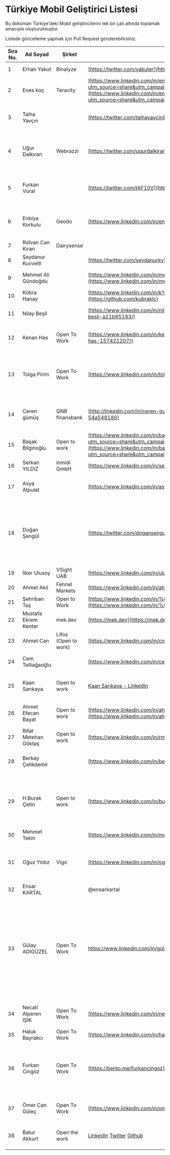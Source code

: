 # Türkiye Mobil Geliştirici Listesi

Bu doküman Türkiye'deki Mobil geliştiricilerini tek bir çatı altında toplamak amacıyla oluşturulmuştur.

Listede güncelleme yapmak için Pull Request gönderebilirsiniz.

| Sıra Nu. | Ad Soyad             | Şirket               | Sosyal Medya/İletişim                                                                                                                                                                                                                                                    | Açıklama                                                                                                                                                                                                                                                                                                                                                                                                                                                                                                                                                                                                                                                                                                                                                                                                                                                                                                                                                       |
| -------- | -------------------- | -------------------- | ------------------------------------------------------------------------------------------------------------------------------------------------------------------------------------------------------------------------------------------------------------------------ | -------------------------------------------------------------------------------------------------------------------------------------------------------------------------------------------------------------------------------------------------------------------------------------------------------------------------------------------------------------------------------------------------------------------------------------------------------------------------------------------------------------------------------------------------------------------------------------------------------------------------------------------------------------------------------------------------------------------------------------------------------------------------------------------------------------------------------------------------------------------------------------------------------------------------------------------------------------- |
| 1        | Erhan Yakut          | Binalyze             | [https://twitter.com/yakuter](https://twitter.com/yakuter)                                                                                                                                                                                                               | Biraz Swift, biraz da React Native ile iOS uygulama geliştirme denemelerim oldu.                                                                                                                                                                                                                                                                                                                                                                                                                                                                                                                                                                                                                                                                                                                                                                                                                                                                               |
| 2        | Enes koç             | Teracity             | [https://www.linkedin.com/in/enes-ko%C3%A7-8278b6194?utm_source=share&utm_campaign=share_via&utm_content=profile&utm_medium=ios_app](https://www.linkedin.com/in/enes-ko%C3%A7-8278b6194?utm_source=share&utm_campaign=share_via&utm_content=profile&utm_medium=ios_app) | React native ile ios ve android geliştirme ve biraz Java ile android geliştirme tecrübem oldu . Çok azda olsa .net ile backend tarafına destek veriyorum                                                                                                                                                                                                                                                                                                                                                                                                                                                                                                                                                                                                                                                                                                                                                                                                       |
| 3        | Talha Yavçın         |                      | [https://twitter.com/talhayavcin8](https://twitter.com/talhayavcin8)                                                                                                                                                                                                     | 1 yıldır react native ile ios ve android için uygulamalar geliştiriyorum. Aynı zamanda kendi applerimi de çıkardım. Birini sattım şu an markette 2 tane app im var aktif gelir getiriyor. Swift öğrenme sürecine başladım.                                                                                                                                                                                                                                                                                                                                                                                                                                                                                                                                                                                                                                                                                                                                     |
| 4        | Uğur Dalkıran        | Webrazzi             | [https://twitter.com/ugurdalkiran](https://twitter.com/ugurdalkiran)                                                                                                                                                                                                     | 5 yıldır ReactJS ve React Native ile uygulamalar geliştiriyorum. Bireysel geliştirdiğim toplam 18 adet mobil uygulamam var. ([https://play.google.com/store/apps/dev?id=6826148747474855140](https://play.google.com/store/apps/dev?id=6826148747474855140))                                                                                                                                                                                                                                                                                                                                                                                                                                                                                                                                                                                                                                                                                                   |
| 5        | Furkan Vural         |                      | [https://twitter.com/IAF10V](https://twitter.com/IAF10V)                                                                                                                                                                                                                 | 2 yıldır swift yazıyorum. AppStore'da 3 aktif uygulamam var. Youtube kanalımda da iOS development ile ilgili advanced konular hakkında düzenli içerik üretiyorum. ( [https://www.youtube.com/@furrkanvural/videos](https://www.youtube.com/@furrkanvural/videos) )                                                                                                                                                                                                                                                                                                                                                                                                                                                                                                                                                                                                                                                                                             |
| 6        | Enbiya Korkulu       | Geodo                | [https://www.linkedin.com/in/enbiya-korkulu-48a7151b3/](https://twitter.com/enb12a)                                                                                                                                                                                      | 3+ yıldır React-Native , React.js ve Django ile geliştirmeler yapıyorum. Aynı zamanda Harita Mühendisiyim GIS alanında tecrübelerim bulunmakta ( [https://play.google.com/store/apps/details?id=com.geodov2](https://play.google.com/store/apps/details?id=com.geodov2) )                                                                                                                                                                                                                                                                                                                                                                                                                                                                                                                                                                                                                                                                                      |
| 7        | Rıdvan Can Kıran     | Dairysense           |                                                                                                                                                                                                                                                                          | .Net Maui ile 6 aya yakın bir süredir uygulama geliştiriyorum.                                                                                                                                                                                                                                                                                                                                                                                                                                                                                                                                                                                                                                                                                                                                                                                                                                                                                                 |
| 8        | Şeydanur Kuvvetli    |                      | [https://twitter.com/seydanurkv](https://twitter.com/seydanurkv)                                                                                                                                                                                                         | Bilgisayar mühendisliği bölümünden yeni mezun oldum.Android kotlin alanında kendimi geliştiriyorum.İş arayışım bulunmakta.                                                                                                                                                                                                                                                                                                                                                                                                                                                                                                                                                                                                                                                                                                                                                                                                                                     |
| 9        | Mehmet Ali Gündoğdu  |                      | [https://www.linkedin.com/in/mehmetaligundogdu/](https://www.linkedin.com/in/mehmetaligundogdu/)                                                                                                                                                                         | 1 yıldır React Native ile Android ve iOS uygulamalar geliştirmekteyim. [https://github.com/mehmetaligundogdu](https://github.com/mehmetaligundogdu)                                                                                                                                                                                                                                                                                                                                                                                                                                                                                                                                                                                                                                                                                                                                                                                                            |
| 10       | Kübra Hanay          |                      | [https://www.linkedin.com/in/k%C3%BCbra-hanay-6ab530170/](https://github.com/kubraklc)                                                                                                                                                                                   | Android/Kotlin alanında uzmanlaşmaya çalışıyorum. İş arayışım bulunmakta.                                                                                                                                                                                                                                                                                                                                                                                                                                                                                                                                                                                                                                                                                                                                                                                                                                                                                      |
| 11       | Nilay Beşli          |                      | [https://www.linkedin.com/in/nilay-besli-a21b95193/](https://www.linkedin.com/in/nilay-besli-a21b95193/)                                                                                                                                                                 | Bilgisayar Mühendisliği bölümünden yeni mezun oldum. Kendimi Flutter'da geliştirmekteyim. Android alanında aktif olarak iş arayışım mevcuttur.                                                                                                                                                                                                                                                                                                                                                                                                                                                                                                                                                                                                                                                                                                                                                                                                                 |
| 12       | Kenan Has            | Open To Work         | [https://www.linkedin.com/in/kenan-has-157421207/](https://www.linkedin.com/in/kenan-has-157421207/)                                                                                                                                                                     | Elektrik Elektronik Mühendisliğinden 2023 Eylül ayında mezun oldum. Yaklaşık 1.5 yıl Android üzerinde kendimi geliştiriyorum. Şuan Kotlin ile projeler geliştiriyorum. Yaklaşık 10.5 ay 2 farklı firmada Android Stajyer pozisyonunda görev aldım. Android alanında iş arayışındayım.                                                                                                                                                                                                                                                                                                                                                                                                                                                                                                                                                                                                                                                                          |
| 13       | Tolga Pirim          | Open To Work         | [https://www.linkedin.com/in/tolga-pirim](https://www.linkedin.com/in/tolga-pirim)                                                                                                                                                                                       | Bilgisayar Mühendisliği 4. Sınıf öğrencisiyim.<br>Yaklaşık 3 yıldır Android alanında kendimi geliştiriyorum.<br>Bu alanda yaptığım projelerle kendimi geliştirmeye devam ediyorum<br>Ayrıca yeni bir teknoloji olan KMP (Kotlin Multiplatform) öğrenmeye devam ediyorum. Android alanında iş arayışındayım.<br><br>GitHub: https://github.com/tolgaprm                                                                                                                                                                                                                                                                                                                                                                                                                                                                                                                                                                                                         |
| 14       | Ceren gümüş          | QNB finansbank       | [http://linkedin.com/in/ceren-gumus-54a548180](http://linkedin.com/in/ceren-gumus-54a548180)                                                                                                                                                                             | Mobile application developer - 3 yıldır QNB finansbank ta Android developer olarak çalışıyorum. Onun yani sıra mw backend tarafında asp.net c# .net programlama dilleriyle geliştirme yapıyorum. QNB de Bir projede swift objective c dilleriyle iOS tarafında geliştirmelerim oldu. freelance bir flutter projesinde görev almaktayım.                                                                                                                                                                                                                                                                                                                                                                                                                                                                                                                                                                                                                        |
| 15       | Başak Bilginoğlu     | Open to work         | [https://www.linkedin.com/in/basak-bilginoglu?utm_source=share&utm_campaign=share_via&utm_content=profile&utm_medium=android_app](https://www.linkedin.com/in/basak-bilginoglu?utm_source=share&utm_campaign=share_via&utm_content=profile&utm_medium=android_app)       | Bilgisayar Mühendisliği mezunuyum.Kotlin ve react native ile uygulama geliştirme denemelerim oldu.                                                                                                                                                                                                                                                                                                                                                                                                                                                                                                                                                                                                                                                                                                                                                                                                                                                             |
| 16       | Serkan YILDIZ        | inmidi GmbH          | [https://www.linkedin.com/in/serkanyildiz-/](https://www.linkedin.com/in/serkanyildiz-/)                                                                                                                                                                                 | 4 yıldır react-native ile mobil uygulamalar geliştiriyorum. Andorid ve iOS native tarafınada bridge için kullanıyorum                                                                                                                                                                                                                                                                                                                                                                                                                                                                                                                                                                                                                                                                                                                                                                                                                                          |
| 17       | Asya Atpulat         |                      | [https://www.linkedin.com/in/asya-atpulat/](https://www.linkedin.com/in/asya-atpulat/)                                                                                                                                                                                   | Bilgisayar mühendisliğinden yeni mezun oldum. Kendimi iOS alanında geliştirmekte ve projeler yapmaktayım. Bu alanda iş arayışım mevcuttur. ([https://github.com/asyaatpulat](https://github.com/asyaatpulat))                                                                                                                                                                                                                                                                                                                                                                                                                                                                                                                                                                                                                                                                                                                                                  |
| 18       | Doğan Şengül         |                      | [https://twitter.com/dogansengul\_](https://twitter.com/dogansengul_)                                                                                                                                                                                                    | İzmir Yüksek Teknoloji Enstitüsü Bilgisayar Mühendisliği 2. sınıf öğrencisiyim. 1 yıldır kendimi okul haricinde Android alanında Kotlin'le geliştiriyorum. Bu süreç içerisinde bir startupta Android geliştirici olarak uygulama üzerinde çalışıyorum. Sosyal açıdan ise üniversitemde Huawei Student Developers yazılım topluluğunun başkanıyım ve etkinlikler, eğitimler düzenliyoruz. Şu anda mobil alanda staj arayışındayım. GitHub: [https://github.com/dogansengul](https://github.com/dogansengulhttps://www.linkedin.com/in/dogan-sengul/) LinkedIn: [https://www.linkedin.com/in/dogan-sengul/](https://www.linkedin.com/in/dogan-sengul/)                                                                                                                                                                                                                                                                                                           |
| 19       | İlker Ulusoy         | VSight UAB           | [https://www.linkedin.com/in/ulusoyilker/](https://www.linkedin.com/in/ulusoyilker/)                                                                                                                                                                                     | 10+ yıldır iOS & Android uygulamalar geliştiriyorum. Şuanki şirkette mobil uygulamaların mimarisi ve takımdan sorumluyum.                                                                                                                                                                                                                                                                                                                                                                                                                                                                                                                                                                                                                                                                                                                                                                                                                                      |
| 20       | Ahmet Akıl           | Fennel Markets       | [https://www.linkedin.com/in/ahmet-akil/](https://www.linkedin.com/in/ahmet-akil/)                                                                                                                                                                                       | 4 Yıldır Flutter geliştiriyorum aynı zamanda SwiftUI öğreniyorum                                                                                                                                                                                                                                                                                                                                                                                                                                                                                                                                                                                                                                                                                                                                                                                                                                                                                               |
| 21       | Şehriban Taş         | Open to Work         | [https://www.linkedin.com/in/%C5%9Fehriban-ta%C5%9F/](https://www.linkedin.com/in/%C5%9Fehriban-ta%C5%9F/)                                                                                                                                                               | 2 yıldır Flutter ile uygulama geliştiriyorum.Aynı zamanda react-native öğreniyorum                                                                                                                                                                                                                                                                                                                                                                                                                                                                                                                                                                                                                                                                                                                                                                                                                                                                             |
| 22       | Mustafa Ekrem Kenter | mek.dev              | [](https://mek.dev/)[https://mek.dev](https://mek.dev/)                                                                                                                                                                                                                  | Flutter beta'dan beri yakından takip ediyorum.                                                                                                                                                                                                                                                                                                                                                                                                                                                                                                                                                                                                                                                                                                                                                                                                                                                                                                                 |
| 23       | Ahmet Can            | Lifos (Open to work) | [https://www.linkedin.com/in/cnahmetcn/](https://www.linkedin.com/in/cnahmetcn/)                                                                                                                                                                                         | Yaklaşık 1 yıldır React Native ile projeler geliştiriyorum ve Google Play üzerinden yayınlıyorum.                                                                                                                                                                                                                                                                                                                                                                                                                                                                                                                                                                                                                                                                                                                                                                                                                                                              |
| 24       | Cem Telliağaoğlu     |                      | [https://www.linkedin.com/in/cem-telliagaoglu](https://www.linkedin.com/in/cem-telliagaoglu)                                                                                                                                                                             | 2 senedir Swift ile uygulama geliştiriyorum. Bu süreçte bir bootcamp ve bir staj olmak üzere 5 ay tecrübem oldu. Bu alanda aktif olarak iş arayışım mevcut. ([https://github.com/cemtelliagaoglu)](https://github.com/cemtelliagaoglu))                                                                                                                                                                                                                                                                                                                                                                                                                                                                                                                                                                                                                                                                                                                        |
| 25       | Kaan Sarıkaya        | Open to work         | [Kaan Sarıkaya - LinkedIn](https://www.linkedin.com/in/kaansarikaya)                                                                                                                                                                                                     | 2.5 senedir Android Developer olarak çalışıyorum. 1 yıl Yemeksepeti bünyesinde eski Yemeksepeti uygulamasında görev aldım. 1.5 yıldır da Delivery Hero Tech Hub bünyesinde Delivery Hero projelerinde görev aldım. Android alanında aktif iş arayışım mevcut.                                                                                                                                                                                                                                                                                                                                                                                                                                                                                                                                                                                                                                                                                                  |
| 26       | Ahmet Efecan Bayat   | Open to work         | [https://www.linkedin.com/in/ahmetefecanbayat/](https://www.linkedin.com/in/ahmetefecanbayat/)                                                                                                                                                                           | 2.5 yıldır Android Developer olarak çalışıyorum. 1 yıl İstegelsin projesinde görev aldım. Son 1.5 yıl ise Wellbees projesinde aktif olarak geliştirmeler yaptım. Projelerin hepsinde Kotlin ile geliştirmeler yaptım. Bu alanda aktif iş arayışım mevcut.                                                                                                                                                                                                                                                                                                                                                                                                                                                                                                                                                                                                                                                                                                      |
| 27       | Rifat Metehan Göktaş | Open to work         | [https://www.linkedin.com/in/rmgdev/](https://www.linkedin.com/in/rmgdev/)                                                                                                                                                                                               | Bilgisayar mühendisliği 3.sınıf öğrencisiyim. Flutter ve Swift ile proje deneyimlerim oldu. 2024 yazı için zorunlu staj arayışım mevcut.                                                                                                                                                                                                                                                                                                                                                                                                                                                                                                                                                                                                                                                                                                                                                                                                                       |
| 28       | Berkay Çelikdemir    |                      | [https://www.linkedin.com/in/berkaycelikdemir](https://www.linkedin.com/in/berkaycelikdemir)                                                                                                                                                                             | Elektrik elektronik mühendisliği 3. sınıf öğrencisiyim. Bir startupta 9 ay boyunca firmanın uygulamasını sıfırdan Flutter ile geliştirdim. 2024 yazı için staj arayışım mevcut. Aynı zamanda part time çalışabileceğim iş arıyorum.                                                                                                                                                                                                                                                                                                                                                                                                                                                                                                                                                                                                                                                                                                                            |
| 29       | H.Burak Çetin        | Open to work         | [https://www.linkedin.com/in/burakcetn](https://www.linkedin.com/in/burakcetn)                                                                                                                                                                                           | 2 yıldır Flutter ile uygulama geliştiriyorum. Kesin ve Boly isimli 2 start-up'ın uygulamasını geliştiriyorum. Boly : https://apps.apple.com/tr/app/boly-basketbol-ma%C3%A7%C4%B1-sahas%C4%B1/id6445901348?l=tr , Kesin'de hedefimiz yılbaşında markete girmek. Flutter Canvas painter'dan, drag and drop'a kadar bir çok unique feature ile uygulama geliştirdim. Flutter'ın yeni yatırımlarıyla gündemde olduğu gaming ve AI alanlarında da kendimi geliştiriyorum                                                                                                                                                                                                                                                                                                                                                                                                                                                                                            |
| 30       | Mehmet Tekin         |                      | [https://www.linkedin.com/in/muhammettekin/](https://www.linkedin.com/in/muhammettekin/)                                                                                                                                                                                 | 1.5 yıl backend alanında çalıştıktan sonra, son 3 aydır iOS alanında kendimi geliştiriyorum.                                                                                                                                                                                                                                                                                                                                                                                                                                                                                                                                                                                                                                                                                                                                                                                                                                                                   |
| 31       | Oğuz Yıldız          | Vigo                 | [](https://www.linkedin.com/in/oguzydz/)[https://www.linkedin.com/in/oguzydz/](https://www.linkedin.com/in/oguzydz/)                                                                                                                                                     | Yaklaşık 3.5 senedir profesyonel olarak yazılım sektöründeyim. Yaklaşık 2.5 senedir React Native Developer olarak profesyonel olarak çalışmaktayım. Şu anda Vigo Teknoloji ve Lojistik şirketinde çalışıyorum. Öncesinde GEVME(Singapur) ve Yenibiriş şirketlerinde çalıştım. Ayrıca Mobile süreçlerini Lead ve Develop ettiğim Teknevia Teknoloji'de startup run ediyoruz.                                                                                                                                                                                                                                                                                                                                                                                                                                                                                                                                                                                    |
| 32       | Ensar KARTAL         |                      | @ensarkartal                                                                                                                                                                                                                                                             | flutter ve maui ile uygulama geliştirmekteyim. backend .net teknolojleri ile geliştirilmektedir.                                                                                                                                                                                                                                                                                                                                                                                                                                                                                                                                                                                                                                                                                                                                                                                                                                                               |
| 33       | Gülay ADIGÜZEL       | Open To Work         | [https://www.linkedin.com/in/gülay-adıgüzel<br>](https://www.linkedin.com/in/g%C3%BClay-ad%C4%B1g%C3%BCzel)                                                                                                                                                              | Kırıkkale Üniversitesi Bilgisayar Mühendisliği mezunuyum.Android-Kotlin alanında 3 yıldır geliştirme yapıyorum. Mobil Uygulama Geliştiricisi olarak yaklaşık 1 yıllık deneyime sahibim.Modern Android Mimarisi ve Kotlin, Coroutines, Retrofit,RESTful Api ,MVVM ve Material 3 gibi teknolojileri kullanıyorum. Google Play'de uygulama geliştirme deneyimim bulunmaktadır. Kendimi sürekli geliştiren, öğrenmeye açık ve takım oyuncusu biriyim. İşimde uyumlu bir kişiliğe sahibim.Medium: https://medium.com/@glyadgzl<br>GitHub: https://github.com/GulayAdgzl<br>Google Play: [https://play.google.com/store/apps/details?id=com.datw.wisedate](https://play.google.com/store/apps/details?id=com.datw.wisedate)<br>Yukarıdaki linklerden, aktif olarak geliştirdiğim projeleri ve yazdığım blog yazılarını detaylı bir şekilde inceleyebilir ve ayrıca Google Play Store'da yayınladığım uygulamamı da inceleyerek daha fazla bilgi edinebilirsiniz.<br> |
| 34       | Necati Alperen IŞIK  | Open To Work         | [https://www.linkedin.com/in/necatialperen/](https://www.linkedin.com/in/necatialperen/)                                                                                                                                                                                 | Bilgisayar mühendisliği son sınıf öğrencisiyim son zamanlarda iOS geliştirme ile ilgileniyorum ve kendimi sürekli geliştiriyorum.Ders yoğunluğum çok hafif olduğu için bunu değerlendirip bir firmada staj yapmak istiyorum.                                                                                                                                                                                                                                                                                                                                                                                                                                                                                                                                                                                                                                                                                                                                   |
| 35       | Haluk Bayrakcı       | Open To Work         | [https://www.linkedin.com/in/halukbayrakci/](https://www.linkedin.com/in/halukbayrakci/)                                                                                                                                                                                 | Yaklaşık 1 yıldır swift ile iOS geliştirme yapıyorum.                                                                                                                                                                                                                                                                                                                                                                                                                                                                                                                                                                                                                                                                                                                                                                                                                                                                                                          |
| 36       | Furkan Cingöz        | Open To Work         | [https://bento.me/furkancingoz](https://bento.me/furkancingoz)                                                                                                                                                                                                           | Altı aydır Swift ve iOS geliştirme alanında kendimi geliştiriyorum ve bu süre zarfında iki uygulama yayınladım. Turizm meslek lisesi mezunuyum ve alaylı olduğum için geçimimi başka bir sektörde çalışarak sağlıyorum öğrenim sürecime böyle devam ediyorum. Son zamanlarda Swift UI'ya odaklandım ve bu alanda projeler geliştiriyorum. Aynı zamanda, Swift öğrenmek isteyen kişileri bir araya getirmek için 'Swift Learner' adında bir Discord sunucusu kurdum, burada birbirimize destek oluyoruz.                                                                                                                                                                                                                                                                                                                                                                                                                                                        |
| 37       | Ömer Can Güleç       | Open To Work         | [https://www.linkedin.com/in/omercangulec/](https://www.linkedin.com/in/omercangulec/)                                                                                                                                                                                   | 1 yıldır yazılımla ilgileniyorum. Front-end ile başladığım yolculuğuma ios(swift) ile devam ediyorum. React bilgim olduğu için react native'de adapte olabilirim. Kendimi geliştirmek ve tecrübe edinmek adına staj arıyorum. https://github.com/omercangulec                                                                                                                                                                                                                                                                                                                                                                                                                                                                                                                                                                                                                                                                                                  |
| 38       | Batur Akkurt         | Open the work        | [LinkedIn](https://www.linkedin.com/in/ta2ulk/) [Twitter](https://twitter.com/ta2ulk) [Github](https://github.com/batur)                                                                                                                                                 | 4 yıldan fazladır Frontend(Next.js/React/React-Native) alanında çalışıyorum. Son bir yıldır da Node.js üstüne kafa patlatıyorum. Teknik uğraşların yanı sıra proje yönetimi, CI/CD süreçleri ve ekip liderliği konularıyla haşır neşir olmaya çalışıyorum.                                                                                                                                                                                                                                                                                                                                                                                                                                                                                                                                                                                                                                                                                                     |

